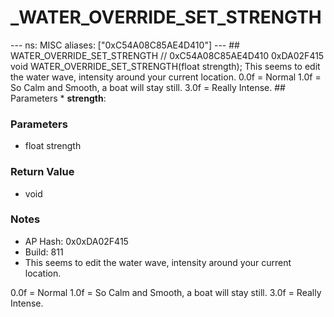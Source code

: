 # _WATER_OVERRIDE_SET_STRENGTH

--- ns: MISC aliases: ["0xC54A08C85AE4D410"] --- ## WATER_OVERRIDE_SET_STRENGTH  // 0xC54A08C85AE4D410 0xDA02F415 void WATER_OVERRIDE_SET_STRENGTH(float strength);  This seems to edit the water wave, intensity around your current location. 0.0f = Normal 1.0f = So Calm and Smooth, a boat will stay still. 3.0f = Really Intense.  ## Parameters * **strength**:

### Parameters
* float strength

### Return Value
* void

### Notes
* AP Hash: 0x0xDA02F415
* Build: 811
* This seems to edit the water wave, intensity around your current location.

0.0f = Normal
1.0f = So Calm and Smooth, a boat will stay still.
3.0f = Really Intense.


